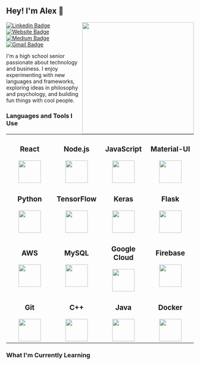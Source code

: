 ## Hey! I'm Alex 👋

<img align='right' src='https://alexyu.ca/files/image.svg' width='300px' />

[![Linkedin Badge](https://img.shields.io/badge/-alexjy-blue?style=flat&logo=Linkedin&logoColor=white&link=https://www.linkedin.com/in/alexjy)](https://www.linkedin.com/in/alexjy)
[![Website Badge](https://img.shields.io/badge/-alexyu.ca-E34F26?style=flat&logo=HTML5&logoColor=white&link=https://alexyu.ca)](https://alexyu.ca)
[![Medium Badge](https://img.shields.io/badge/-@alexjy-000000?style=flat&labelColor=000000&logo=Medium&link=https://medium.com/@alexjy)](https://medium.com/@alexjy)
[![Gmail Badge](https://img.shields.io/badge/-alex@alexyu.ca-D14836?style=flat&logo=Gmail&logoColor=white&link=mailto:alex@alexyu.ca)](mailto:alex@alexyu.ca)

I'm a high school senior passionate about technology and business. I enjoy experimenting with new languages and frameworks, exploring ideas in philosophy and psychology, and building fun things with cool people.

### Languages and Tools I Use

<table style="width:100%">
<tr>
<td align="center" width="25%">
<span><h3><center>React</center></h3></span> 
<img height=60px src="https://simpleicons.org/icons/react.svg"> 
</td>
<td align="center" width="25%">
<span><h3><center>Node.js</center></h3></span> 
<img height=60px src="https://simpleicons.org/icons/node-dot-js.svg"> 
</td>
<td align="center" width="25%">
<span><h3><center>JavaScript</center></h3></span> 
<img height=60px src="https://simpleicons.org/icons/javascript.svg"> 
</td>
<td align="center" width="25%">
<span><h3><center>Material-UI</center></h3></span> 
<img height=60px src="https://simpleicons.org/icons/material-ui.svg"> 
</td>
</tr>
<tr>
<td align="center" width="25%">
<span><h3><center>Python</center></h3></span> 
<img height=60px src="https://simpleicons.org/icons/python.svg"> 
</td>
<td align="center" width="25%">
<span><h3><center>TensorFlow</center></h3></span> 
<img height=60px src="https://simpleicons.org/icons/tensorflow.svg"> 
</td>
<td align="center" width="25%">
<span><h3><center>Keras</center></h3></span> 
<img height=60px src="https://simpleicons.org/icons/keras.svg"> 
</td>
<td align="center" width="25%">
<span><h3><center>Flask</center></h3></span> 
<img height=60px src="https://simpleicons.org/icons/flask.svg"> 
</td>
</tr>
<tr>
<td align="center" width="25%">
<span><h3><center>AWS</center></h3></span> 
<img height=60px src="https://simpleicons.org/icons/amazonaws.svg"> 
</td>
<td align="center" width="25%">
<span><h3><center>MySQL</center></h3></span> 
<img height=60px src="https://simpleicons.org/icons/mysql.svg"> 
</td>
<td align="center" width="25%">
<span><h3><center>Google Cloud</center></h3></span> 
<img height=60px src="https://simpleicons.org/icons/googlecloud.svg"> 
</td>
<td align="center" width="25%">
<span><h3><center>Firebase</center></h3></span> 
<img height=60px src="https://simpleicons.org/icons/firebase.svg"> 
</td>
</tr>
<tr>
<td align="center" width="25%">
<span><h3><center>Git</center></h3></span> 
<img height=60px src="https://simpleicons.org/icons/git.svg"> 
</td>
<td align="center" width="25%">
<span><h3><center>C++</center></h3></span> 
<img height=60px src="https://simpleicons.org/icons/cplusplus.svg"> 
</td>
<td align="center" width="25%">
<span><h3><center>Java</center></h3></span> 
<img height=60px src="https://simpleicons.org/icons/java.svg"> 
</td>
<td align="center" width="25%">
<span><h3><center>Docker</center></h3></span> 
<img height=60px src="https://simpleicons.org/icons/docker.svg"> 
</td>
</tr>
</table>

### What I'm Currently Learning

<!--**uyxela/uyxela** is a ✨ _special_ ✨ repository because its `README.md` (this file) appears on your GitHub profile.

Here are some ideas to get you started:

- 🔭 I’m currently working on ...
- 🌱 I’m currently learning ...
- 👯 I’m looking to collaborate on ...
- 🤔 I’m looking for help with ...
- 💬 Ask me about ...
- 📫 How to reach me: ...
- 😄 Pronouns: ...
- ⚡ Fun fact: ...
-->
